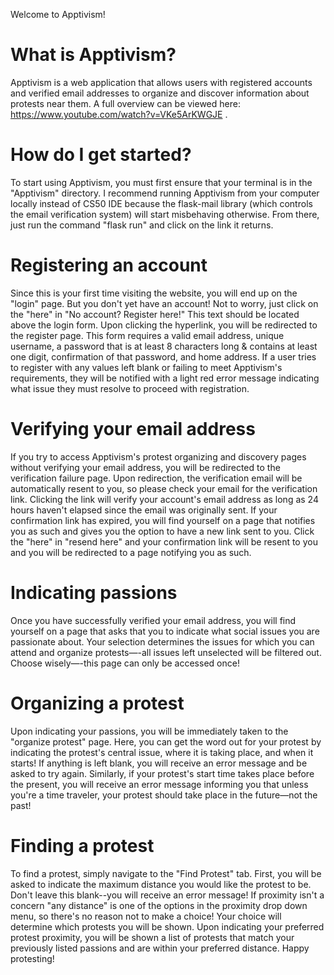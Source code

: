 Welcome to Apptivism!

# What is Apptivism?
Apptivism is a web application that allows users with registered accounts and verified email addresses to organize and discover information about protests near them.
A full overview can be viewed here: https://www.youtube.com/watch?v=VKe5ArKWGJE .

# How do I get started?
To start using Apptivism, you must first ensure that your terminal is in the "Apptivism" directory. I recommend running Apptivism from your computer locally instead of CS50 IDE because the flask-mail library (which controls the email verification system) will start misbehaving otherwise. From there, just run the command "flask run" and click on the link it returns. 

# Registering an account
Since this is your first time visiting the website, you will end up on the "login" page. But you don't yet have an account! Not to worry, just click on the "here" in "No account? Register here!" This text should be located above the login form. Upon clicking the hyperlink, you will be redirected to the register page. This form requires a valid email address, unique username, a password that is at least 8 characters long & contains at least one digit, confirmation of that password, and home address. If a user tries to register with any values left blank or failing to meet Apptivism's requirements, they will be notified with a light red error message indicating what issue they must resolve to proceed with registration.

# Verifying your email address
If you try to access Apptivism's protest organizing and discovery pages without verifying your email address, you will be redirected to the verification failure page. Upon redirection, the verification email will be automatically resent to you, so please check your email for the verification link. Clicking the link will verify your account's email address as long as 24 hours haven't elapsed since the email was originally sent. If your confirmation link has expired, you will find yourself on a page that notifies you as such and gives you the option to have a new link sent to you. Click the "here" in "resend here" and your confirmation link will be resent to you and you will be redirected to a page notifying you as such. 

# Indicating passions
Once you have successfully verified your email address, you will find yourself on a page that asks that you to indicate what social issues you are passionate about. Your selection determines the issues for which you can attend and organize protests—-all issues left unselected will be filtered out. Choose wisely—-this page can only be accessed once!

# Organizing a protest
Upon indicating your passions, you will be immediately taken to the "organize protest" page. Here, you can get the word out for your protest by indicating the protest's central issue, where it is taking place, and when it starts! If anything is left blank, you will receive an error message and be asked to try again. Similarly, if your protest's start time takes place before the present, you will receive an error message informing you that unless you're a time traveler, your protest should take place in the future—not the past!

# Finding a protest
To find a protest, simply navigate to the "Find Protest" tab. First, you will be asked to indicate the maximum distance you would like the protest to be. Don't leave this blank--you will receive an error message! If proximity isn't a concern "any distance" is one of the options in the proximity drop down menu, so there's no reason not to make a choice! Your choice will determine which protests you will be shown. Upon indicating your preferred protest proximity, you will be shown a list of protests that match your previously listed passions and are within your preferred distance. Happy protesting!
